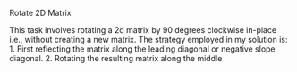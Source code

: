 Rotate 2D Matrix<br>

This task involves rotating a 2d matrix by 90 degrees clockwise in-place i.e., without creating a new matrix. The strategy employed in my solution is: 1. First reflecting the matrix along the leading diagonal or negative slope diagonal. 2. Rotating the resulting matrix along the middle
